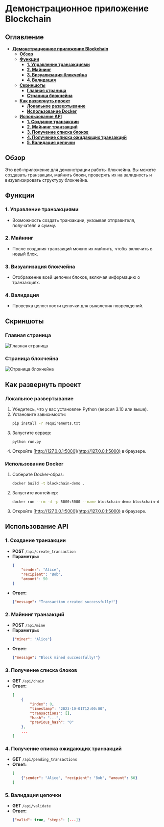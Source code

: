 
# **Демонстрационное приложение Blockchain**

## Оглавление
- [**Демонстрационное приложение Blockchain**](#демонстрационное-приложение-blockchain)
  - [**Обзор**](#обзор)
  - [**Функции**](#функции)
    - [**1. Управление транзакциями**](#1-управление-транзакциями)
    - [**2. Майнинг**](#2-майнинг)
    - [**3. Визуализация блокчейна**](#3-визуализация-блокчейна)
    - [**4. Валидация**](#4-валидация)
  - [**Скриншоты**](#скриншоты)
    - [**Главная страница**](#главная-страница)
    - [**Страница блокчейна**](#страница-блокчейна)
  - [**Как развернуть проект**](#как-развернуть-проект)
    - [**Локальное развертывание**](#локальное-развертывание)
    - [**Использование Docker**](#использование-docker)
  - [**Использование API**](#использование-api)
    - [**1. Создание транзакции**](#1-создание-транзакции)
    - [**2. Майнинг транзакций**](#2-майнинг-транзакций)
    - [**3. Получение списка блоков**](#3-получение-списка-блоков)
    - [**4. Получение списка ожидающих транзакций**](#4-получение-списка-ожидающих-транзакций)
    - [**5. Валидация цепочки**](#5-валидация-цепочки)

## **Обзор**
Это веб-приложение для демонстрации работы блокчейна. Вы можете создавать транзакции, майнить блоки, проверять их на валидность и визуализировать структуру блокчейна.

## **Функции**
### **1. Управление транзакциями**
- Возможность создать транзакции, указывая отправителя, получателя и сумму.

### **2. Майнинг**
- После создания транзакций можно их майнить, чтобы включить в новый блок.

### **3. Визуализация блокчейна**
- Отображение всей цепочки блоков, включая информацию о транзакциях.

### **4. Валидация**
- Проверка целостности цепочки для выявления повреждений.

## **Скриншоты**

### **Главная страница**
![Главная страница](https://via.placeholder.com/600x400)

### **Страница блокчейна**
![Страница блокчейна](https://via.placeholder.com/600x400)

## **Как развернуть проект**

### **Локальное развертывание**
1. Убедитесь, что у вас установлен Python (версия 3.10 или выше).
2. Установите зависимости:
    ```bash
    pip install -r requirements.txt
    ```
3. Запустите сервер:
    ```bash
    python run.py
    ```
4. Откройте [http://127.0.0.1:5000](http://127.0.0.1:5000) в браузере.

### **Использование Docker**
1. Соберите Docker-образ:
    ```bash
    docker build -t blockchain-demo .
    ```
2. Запустите контейнер:
    ```bash
    docker run --rm -d -p 5000:5000 --name blockchain-demo blockchain-demo
    ```
3. Откройте [http://127.0.0.1:5000](http://127.0.0.1:5000) в браузере.

## **Использование API**

### **1. Создание транзакции**
- **POST** `/api/create_transaction`
- **Параметры:**
    ```json
    {
        "sender": "Alice",
        "recipient": "Bob",
        "amount": 50
    }
    ```
- **Ответ:**
    ```json
    {"message": "Transaction created successfully!"}
    ```

### **2. Майнинг транзакций**
- **POST** `/api/mine`
- **Параметры:**
    ```json
    {"miner": "Alice"}
    ```
- **Ответ:**
    ```json
    {"message": "Block mined successfully!"}
    ```

### **3. Получение списка блоков**
- **GET** `/api/chain`
- **Ответ:**
    ```json
    [
        {
            "index": 0,
            "timestamp": "2023-10-01T12:00:00",
            "transactions": [],
            "hash": "...",
            "previous_hash": "0"
        },
        ...
    ]
    ```

### **4. Получение списка ожидающих транзакций**
- **GET** `/api/pending_transactions`
- **Ответ:**
    ```json
    [
        {"sender": "Alice", "recipient": "Bob", "amount": 50}
    ]
    ```

### **5. Валидация цепочки**
- **GET** `/api/validate`
- **Ответ:**
    ```json
    {"valid": true, "steps": [...]}
    ```
